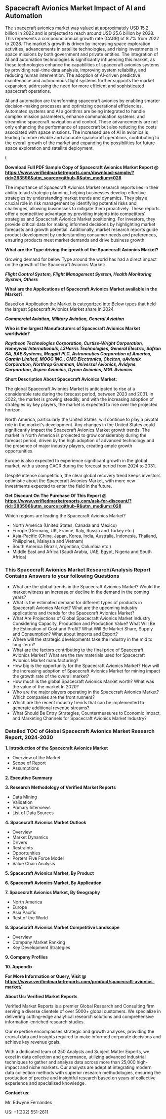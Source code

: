 <h2>Spacecraft Avionics Market Impact of AI and Automation</h2><p>The spacecraft avionics market was valued at approximately USD 15.2 billion in 2022 and is projected to reach around USD 25.6 billion by 2028. This represents a compound annual growth rate (CAGR) of 8.7% from 2022 to 2028. The market's growth is driven by increasing space exploration activities, advancements in satellite technologies, and rising investments in space missions by both government and private entities. The integration of AI and automation technologies is significantly influencing this market, as these technologies enhance the capabilities of spacecraft avionics systems by providing real-time data analysis, improving system reliability, and reducing human intervention. The adoption of AI-driven predictive maintenance and autonomous flight systems further supports the market expansion, addressing the need for more efficient and sophisticated spacecraft operations.</p><p>AI and automation are transforming spacecraft avionics by enabling smarter decision-making processes and optimizing operational efficiencies. Automated systems and AI algorithms are being integrated to handle complex mission parameters, enhance communication systems, and streamline spacecraft navigation and control. These advancements are not only enhancing the performance of spacecraft but also reducing the costs associated with space missions. The increased use of AI in avionics is leading to more reliable and accurate spacecraft operations, contributing to the overall growth of the market and expanding the possibilities for future space exploration and satellite deployment.</p>t</p><p id="" class=""><strong>Download Full PDF Sample Copy of Spacecraft Avionics Market Report @ <a href="https://www.verifiedmarketreports.com/download-sample/?rid=283596&utm_source=github-R&utm_medium=028" target="_blank">https://www.verifiedmarketreports.com/download-sample/?rid=283596&utm_source=github-R&utm_medium=028</a></strong></p><p>The importance of&nbsp;Spacecraft Avionics Market research reports lies in their ability to aid strategic planning, helping businesses develop effective strategies by understanding market trends and dynamics. They play a crucial role in risk management by identifying potential risks and challenges, allowing businesses to mitigate them proactively. These reports offer a competitive advantage by providing insights into competitors' strategies and Spacecraft Avionics Market positioning. For investors, they provide critical data for making informed decisions by highlighting market forecasts and growth potential. Additionally, market research reports guide product development by understanding consumer needs and preferences, ensuring products meet market demands and drive business growth.</p><p><strong>What are the&nbsp;Type driving the growth of the Spacecraft Avionics Market?</strong></p><p id="" class="">Growing demand for below Type around the world has had a direct impact on the growth of the Spacecraft Avionics Market:</p><em><strong>Flight Control System, Flight Management System, Health Monitoring System, Others</strong></em></p><strong>What are the&nbsp;Applications&nbsp;of Spacecraft Avionics Market available in the Market?</strong></p><p id="" class="">Based on Application the Market is categorized into Below types that held the largest Spacecraft Avionics Market share In 2024.</p><em><strong>Commercial Aviation, Military Aviation, General Aviation</strong></em></p><strong>Who is the largest Manufacturers of Spacecraft Avionics Market worldwide?</strong></p><p><em><strong>Raytheon Technologies Corporation, Curtiss-Wright Corporation, Honeywell Internationals, L3Harris Technologies, General Electric, Safran SA, BAE Systems, Meggitt PLC, Astronautics Corporation of America, Garmin Limited, MOOG INC., CMC Electronics, Chelton, uAvionix Corporation, Northrop Grumman, Universal Avionics, Avidyne Corporation, Aspen Avionics, Dynon Avionics, MGL Avionics</strong></em></p><p id="" class=""><strong>Short Description About Spacecraft Avionics Market:</strong></p><p>The global Spacecraft Avionics Market is anticipated to rise at a considerable rate during the forecast period, between 2023 and 2031. In 2022, the market is growing steadily, and with the increasing adoption of strategies by key players, the market is expected to rise over the projected horizon.</p><p>North America, particularly the United States, will continue to play a pivotal role in the market's development. Any changes in the United States could significantly impact the Spacecraft Avionics Market growth trends. The market in North America is projected to grow considerably during the forecast period, driven by the high adoption of advanced technology and the presence of major industry players, creating ample growth opportunities.</p><p>Europe is also expected to experience significant growth in the global market, with a strong CAGR during the forecast period from 2024 to 2031.</p><p>Despite intense competition, the clear global recovery trend keeps investors optimistic about the Spacecraft Avionics Market, with more new investments expected to enter the field in the future.</p><p id="" class=""><strong>Get Discount On The Purchase Of This Report @ <a href="https://www.verifiedmarketreports.com/ask-for-discount/?rid=283596&utm_source=github-R&utm_medium=028" target="_blank">https://www.verifiedmarketreports.com/ask-for-discount/?rid=283596&utm_source=github-R&utm_medium=028</a></strong></p>Which regions are leading the Spacecraft Avionics Market?</p><ul><li>North America (United States, Canada and Mexico)</li><li>Europe (Germany, UK, France, Italy, Russia and Turkey etc.)</li><li>Asia-Pacific (China, Japan, Korea, India, Australia, Indonesia, Thailand, Philippines, Malaysia and Vietnam)</li><li>South America (Brazil, Argentina, Columbia etc.)</li><li>Middle East and Africa (Saudi Arabia, UAE, Egypt, Nigeria and South Africa)</li></ul><h3 id="" class="">This Spacecraft Avionics Market Research/Analysis Report Contains Answers to your following Questions</h3><ul><li>What are the global trends in the Spacecraft Avionics Market? Would the market witness an increase or decline in the demand in the coming years?</li><li>What is the estimated demand for different types of products in Spacecraft Avionics Market? What are the upcoming industry applications and trends for the Spacecraft Avionics Market?</li><li>What Are Projections of Global Spacecraft Avionics Market Industry Considering Capacity, Production and Production Value? What Will Be the Estimation of Cost and Profit? What Will Be Market Share, Supply and Consumption? What about imports and Export?</li><li>Where will the strategic developments take the industry in the mid to long-term?</li><li>What are the factors contributing to the final price of Spacecraft Avionics Market? What are the raw materials used for Spacecraft Avionics Market manufacturing?</li><li>How big is the opportunity for the Spacecraft Avionics Market? How will the increasing adoption of Spacecraft Avionics Market for mining impact the growth rate of the overall market?</li><li>How much is the global Spacecraft Avionics Market worth? What was the value of the market In 2020?</li><li>Who are the major players operating in the Spacecraft Avionics Market? Which companies are the front runners?</li><li>Which are the recent industry trends that can be implemented to generate additional revenue streams?</li><li>What Should Be Entry Strategies, Countermeasures to Economic Impact, and Marketing Channels for Spacecraft Avionics Market Industry?</li></ul><h3 id="" class="">Detailed TOC of Global Spacecraft Avionics Market Research Report, 2024-2030</h3><p id="" class=""><strong>1. Introduction of the Spacecraft Avionics Market</strong></p><ul><li>Overview of the Market</li><li>Scope of Report</li><li>Assumptions</li></ul><p id="" class=""><strong>2. Executive Summary</strong></p><p id="" class=""><strong>3. Research Methodology of Verified Market Reports</strong></p><ul><li>Data Mining</li><li>Validation</li><li>Primary Interviews</li><li>List of Data Sources</li></ul><p id="" class=""><strong>4. Spacecraft Avionics Market Outlook</strong></p><ul><li>Overview</li><li>Market Dynamics</li><li>Drivers</li><li>Restraints</li><li>Opportunities</li><li>Porters Five Force Model</li><li>Value Chain Analysis</li></ul><p id="" class=""><strong>5. Spacecraft Avionics Market, By Product</strong></p><p id="" class=""><strong>6. Spacecraft Avionics Market, By Application</strong></p><p id="" class=""><strong>7. Spacecraft Avionics Market, By Geography</strong></p><ul><li>North America</li><li>Europe</li><li>Asia Pacific</li><li>Rest of the World</li></ul><p id="" class=""><strong>8. Spacecraft Avionics Market Competitive Landscape</strong></p><ul><li>Overview</li><li>Company Market Ranking</li><li>Key Development Strategies</li></ul><p id="" class=""><strong>9. Company Profiles</strong></p><p id="" class=""><strong>10. Appendix</strong></p><p id="" class=""><strong>For More Information or Query, Visit @ <a href="https://www.verifiedmarketreports.com/product/spacecraft-avionics-market/" target="_blank">https://www.verifiedmarketreports.com/product/spacecraft-avionics-market/</a></strong></p><p id="" class=""><strong>About Us: Verified Market Reports</strong></p><p id="" class="">Verified Market Reports is a premier Global Research and Consulting firm serving a diverse clientele of over 5000+ global customers. We specialize in delivering cutting-edge analytical research solutions and comprehensive information-enriched research studies.</p><p id="" class="">Our expertise encompasses strategic and growth analyses, providing the crucial data and insights required to make informed corporate decisions and achieve key revenue goals.</p><p id="" class="">With a dedicated team of 250 Analysts and Subject Matter Experts, we excel in data collection and governance, utilizing advanced industrial techniques to gather and analyze data across more than 25,000 high-impact and niche markets. Our analysts are adept at integrating modern data collection methods with superior research methodologies, ensuring the production of precise and insightful research based on years of collective experience and specialized knowledge.</p><p id="" class=""><strong>Contact us:</strong></p><p id="" class="">Mr. Edwyne Fernandes</p><p id="" class="">US: +1(302) 551-2611</p>